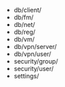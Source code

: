 - db/client/
- db/fm/
- db/net/
- db/reg/
- db/vm/
- db/vpn/server/
- db/vpn/user/
- security/group/
- security/user/
- settings/